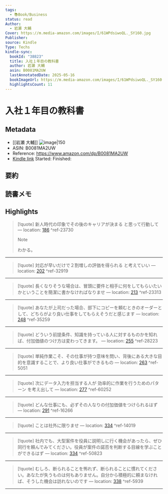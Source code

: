 ```yaml
---
tags:
  - 📚Book/Business
status: read
Author:
  - 岩瀬 大輔
Cover: https://m.media-amazon.com/images/I/61WPdsiwoQL._SY160.jpg
Publisher: 
source: Kindle
Type: Techs
kindle-sync:
  bookId: "38823"
  title: 入社１年目の教科書
  author: 岩瀬 大輔
  asin: B0081MA2UW
  lastAnnotatedDate: 2025-05-16
  bookImageUrl: https://m.media-amazon.com/images/I/61WPdsiwoQL._SY160.jpg
  highlightsCount: 11
---
```

# 入社１年目の教科書
## Metadata
* [[岩瀬 大輔]]
![image|150](https://m.media-amazon.com/images/I/61WPdsiwoQL._SY160.jpg)
* ASIN: B0081MA2UW
* Reference: https://www.amazon.com/dp/B0081MA2UW
* [Kindle link](kindle://book?action=open&asin=B0081MA2UW)
Started: 
Finished: 
## 要約
## 読書メモ
## Highlights
>[!quote]
>新人時代の印象でその後のキャリアが決まる と思って行動して — location: [186](kindle://book?action=open&asin=B0081MA2UW&location=186) ^ref-23730
>>[!note]
>わかる。
---
>[!quote]
>対応が早いだけで２割増しの評価を得られる と考えていい — location: [202](kindle://book?action=open&asin=B0081MA2UW&location=202) ^ref-32919

---
>[!quote]
>長くなりそうな場合は、冒頭に要件と相手に何をしてもらいたいかということを簡潔に書かなければなりませ — location: [213](kindle://book?action=open&asin=B0081MA2UW&location=213) ^ref-23313

---
>[!quote]
>あなたが上司だった場合、部下にコピーを頼むときのオーダーとして、どちらがより良い仕事をしてもらえそうだと感じます — location: [248](kindle://book?action=open&asin=B0081MA2UW&location=248) ^ref-35259

---
>[!quote]
>どういう前提条件、知識を持っている人に対するものかを知れば、付加価値のつけ方は変わってきます。 — location: [255](kindle://book?action=open&asin=B0081MA2UW&location=255) ^ref-28223

---
>[!quote]
>単純作業こそ、その仕事が持つ意味を問い、背後にある大きな目的を意識することで、より良い仕事ができるもの — location: [263](kindle://book?action=open&asin=B0081MA2UW&location=263) ^ref-5051

---
>[!quote]
>次にデータ入力を担当する人が 効率的に作業を行うためのパターン を考え出して — location: [277](kindle://book?action=open&asin=B0081MA2UW&location=277) ^ref-60252

---
>[!quote]
>どんな仕事にも、必ずその人なりの付加価値をつけられるはず — location: [291](kindle://book?action=open&asin=B0081MA2UW&location=291) ^ref-16266

---
>[!quote]
>ことは社外に限りませ — location: [334](kindle://book?action=open&asin=B0081MA2UW&location=334) ^ref-14019

---
>[!quote]
>社内でも、大型案件を役員に説明しに行く機会があったら、ぜひ同行を頼んでみてください。役員が案件の諾否を判断する目線を学ぶことができるはず — location: [334](kindle://book?action=open&asin=B0081MA2UW&location=334) ^ref-50823

---
>[!quote]
>むしろ、断られることを怖れず、断られることに慣れてください。あなたが失うものは何もありません。自分から積極的に頼まなければ、そうした機会は訪れないのです — location: [338](kindle://book?action=open&asin=B0081MA2UW&location=338) ^ref-5939

---
